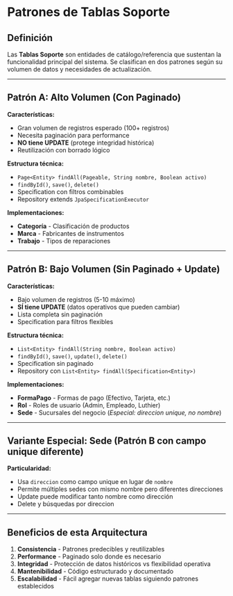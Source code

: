 # Patrones de Tablas Soporte

## Definición
Las **Tablas Soporte** son entidades de catálogo/referencia que sustentan la funcionalidad principal del sistema. Se clasifican en dos patrones según su volumen de datos y necesidades de actualización.

---

## Patrón A: Alto Volumen (Con Paginado)
**Características:**
- Gran volumen de registros esperado (100+ registros)
- Necesita paginación para performance
- **NO tiene UPDATE** (protege integridad histórica)
- Reutilización con borrado lógico

**Estructura técnica:**
- `Page<Entity> findAll(Pageable, String nombre, Boolean activo)`
- `findById()`, `save()`, `delete()`
- Specification con filtros combinables
- Repository extends `JpaSpecificationExecutor`

**Implementaciones:**
- **Categoría** - Clasificación de productos
- **Marca** - Fabricantes de instrumentos
- **Trabajo** - Tipos de reparaciones

---

## Patrón B: Bajo Volumen (Sin Paginado + Update)
**Características:**
- Bajo volumen de registros (5-10 máximo)
- **SÍ tiene UPDATE** (datos operativos que pueden cambiar)
- Lista completa sin paginación
- Specification para filtros flexibles

**Estructura técnica:**
- `List<Entity> findAll(String nombre, Boolean activo)`
- `findById()`, `save()`, `update()`, `delete()`
- Specification sin paginado
- Repository con `List<Entity> findAll(Specification<Entity>)`

**Implementaciones:**
- **FormaPago** - Formas de pago (Efectivo, Tarjeta, etc.)
- **Rol** - Roles de usuario (Admin, Empleado, Luthier)
- **Sede** - Sucursales del negocio (*Especial: direccion unique, no nombre*)

---

## Variante Especial: Sede (Patrón B con campo unique diferente)
**Particularidad:**
- Usa `direccion` como campo unique en lugar de `nombre`
- Permite múltiples sedes con mismo nombre pero diferentes direcciones
- Update puede modificar tanto nombre como dirección
- Delete y búsquedas por direccion

---

## Beneficios de esta Arquitectura
1. **Consistencia** - Patrones predecibles y reutilizables
2. **Performance** - Paginado solo donde es necesario
3. **Integridad** - Protección de datos históricos vs flexibilidad operativa
4. **Mantenibilidad** - Código estructurado y documentado
5. **Escalabilidad** - Fácil agregar nuevas tablas siguiendo patrones establecidos